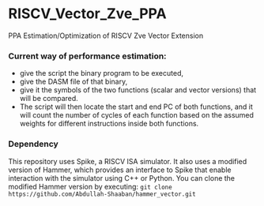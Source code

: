 # RISCV_Vector_Zve_PPA
PPA Estimation/Optimization of RISCV Zve Vector Extension
### Current way of performance estimation:
- give the script the binary program to be executed,
- give the DASM file of that binary,
- give it the symbols of the two functions (scalar and vector versions) that will be compared.
- The script will then locate the start and end PC of both functions, and it will count the number of cycles of each function based on the assumed weights for different instructions inside both functions.
### Dependency
This repository uses Spike, a RISCV ISA simulator. It also uses a modified version of Hammer, which provides an interface to Spike that enable interaction with the simulator using C++ or Python.
You can clone the modified Hammer version by executing:
`git clone https://github.com/Abdullah-Shaaban/hammer_vector.git`
